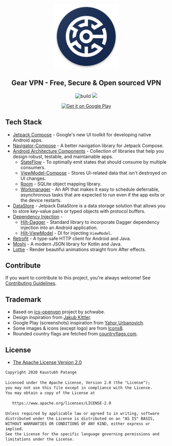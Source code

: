 <div align="center">
    <img alt="Icon" src="app/src/main/res/mipmap-xxxhdpi/ic_launcher_round.png" width="200" />
</div>

<h2 align="center">
    Gear VPN - Free, Secure & Open sourced VPN
</h2>

<p align="center">
   <img src="https://github.com/KaustubhPatange/Gear-VPN/workflows/build/badge.svg" alt="build"/>
   <a href="https://github.com/KaustubhPatange/Gear-VPN/issues"><img src="https://img.shields.io/github/issues/KaustubhPatange/Gear-VPN.svg"/></a>
</p>

<div align="center">
<a href='https://play.google.com/store/apps/details?id=com.kpstv.vpn'><img alt='Get it on Google Play' src='https://play.google.com/intl/en_us/badges/images/generic/en_badge_web_generic.png' width="200"/></a>
</div>

## Tech Stack

- [Jetpack Compose](https://developer.android.com/jetpack/compose) - Google's new UI toolkit for developing native Android apps.
- [Navigator-Compose](https://github.com/KaustubhPatange/navigator/tree/master/navigator-compose) - A better navigation library for Jetpack Compose.
- [Android Architecture Components](https://developer.android.com/topic/libraries/architecture) - Collection of libraries that help you design robust, testable, and maintainable apps.
  - [StateFlow](https://developer.android.com/kotlin/flow/stateflow-and-sharedflow#stateflow) - To optimally emit states that should consume by multiple consumers.
  - [ViewModel-Compose](https://developer.android.com/topic/libraries/architecture/viewmodel) - Stores UI-related data that isn't destroyed on UI changes.
  - [Room](https://developer.android.com/topic/libraries/architecture/room) - SQLite object mapping library.
  - [Workmanager](https://developer.android.com/topic/libraries/architecture/workmanager) - An API that makes it easy to schedule deferrable, asynchronous tasks that are expected to run even if the app exits or the device restarts.
- [DataStore](https://developer.android.com/topic/libraries/architecture/datastore) - Jetpack DataStore is a data storage solution that allows you to store key-value pairs or typed objects with protocol buffers.
- [Dependency Injection](https://developer.android.com/training/dependency-injection) -
  - [Hilt-Dagger](https://dagger.dev/hilt/) - Standard library to incorporate Dagger dependency injection into an Android application.
  - [Hilt-ViewModel](https://developer.android.com/training/dependency-injection/hilt-jetpack) - DI for injecting `ViewModel`.
- [Retrofit](https://square.github.io/retrofit/) - A type-safe HTTP client for Android and Java.
- [Moshi](https://github.com/square/moshi) - A modern JSON library for Kotlin and Java.
- [Lottie](https://github.com/airbnb/lottie-android) - Render beautiful animations straight from After effects.

## Contribute

If you want to contribute to this project, you're always welcome!
See [Contributing Guidelines](CONTRIBUTING.md).

## Trademark

- Based on [ics-openvpn](https://github.com/schwabe/ics-openvpn) project by schwabe.
- Design inspiration from [Jakub Kittler](https://dribbble.com/shots/7025990-VPN-Concept).
- Google Play (screenshots) inspiration from [Yahor Urbanovich](https://proandroiddev.com/how-i-made-beautiful-screenshots-for-google-play-developer-experience-61ce108fa6b4).
- Some images & icons (except logo) are from [Icons8](https://icons8.com/).
- Rounded country flags are fetched from [countryflags.com](http://countryflags.com/).

## License

- [The Apache License Version 2.0](https://www.apache.org/licenses/LICENSE-2.0.txt)

```
Copyright 2020 Kaustubh Patange

Licensed under the Apache License, Version 2.0 (the "License");
you may not use this file except in compliance with the License.
You may obtain a copy of the License at

   https://www.apache.org/licenses/LICENSE-2.0

Unless required by applicable law or agreed to in writing, software
distributed under the License is distributed on an "AS IS" BASIS,
WITHOUT WARRANTIES OR CONDITIONS OF ANY KIND, either express or implied.
See the License for the specific language governing permissions and
limitations under the License.
```
